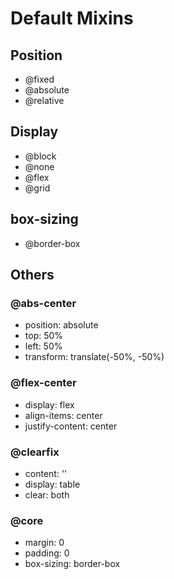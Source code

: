 # Default Mixins

## Position

- @fixed
- @absolute
- @relative

## Display
- @block
- @none
- @flex
- @grid

## box-sizing
- @border-box

## Others

### @abs-center
- position: absolute
- top: 50%
- left: 50%
- transform: translate(-50%, -50%)

### @flex-center
- display: flex
- align-items: center
- justify-content: center

### @clearfix
- content: ''
- display: table
- clear: both

### @core
- margin: 0
- padding: 0
- box-sizing: border-box
